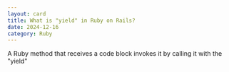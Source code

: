 ```yaml
---
layout: card
title: What is "yield" in Ruby on Rails?
date: 2024-12-16
category: Ruby
---
```


A Ruby method that receives a code block invokes it by calling it with the "yield"
        